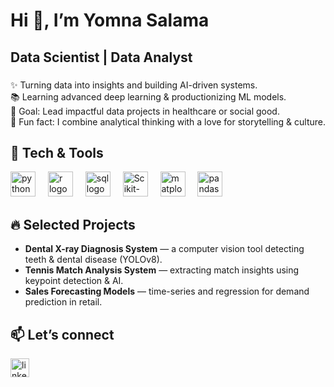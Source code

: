 <h1 align="left">Hi 👋, I’m Yomna Salama</h1>

###

<h2 align="left">Data Scientist | Data Analyst</h2>

###

<p align="left">
✨ Turning data into insights and building AI-driven systems.<br>
📚 Learning advanced deep learning & productionizing ML models.<br>
🎯 Goal: Lead impactful data projects in healthcare or social good.<br>
🎲 Fun fact: I combine analytical thinking with a love for storytelling & culture.
</p>

###

<h2 align="left">🔧 Tech & Tools</h2>

<div align="left">
  <img src="https://cdn.jsdelivr.net/gh/devicons/devicon/icons/python/python-original.svg" height="40" alt="python logo" />
  <img width="12" />
  <img src="https://cdn.jsdelivr.net/gh/devicons/devicon/icons/r/r-original.svg" height="40" alt="r logo" />
  <img width="12" />
  <img src="https://www.netgen.co.za/wp-content/uploads/2023/05/SQL-Database.png" height="40" alt="sql logo" />
  <img width="12" />
  <img src="https://upload.wikimedia.org/wikipedia/commons/0/05/Scikit_learn_logo_small.svg" height="40" alt="Scikit-learn logo"/>  
  <img width="12" />
  <img src="https://matplotlib.org/_static/logo_light.svg" height="40" alt="matplotlib logo"/>
  <img width="12" />
  <img src="https://pandas.pydata.org/static/img/pandas_secondary_white.svg" height="40" alt="pandas logo"/>
</div>

###

<h2 align="left">🔥 Selected Projects</h2>

- **Dental X-ray Diagnosis System** — a computer vision tool detecting teeth & dental disease (YOLOv8).  
- **Tennis Match Analysis System** — extracting match insights using keypoint detection & AI.  
- **Sales Forecasting Models** — time-series and regression for demand prediction in retail.  

###

<h2 align="left">📫 Let’s connect</h2>

<p align="left">
  <a href="https://www.linkedin.com/in/yomna-salama-49799b31b/" target="_blank">
    <img src="https://cdn.jsdelivr.net/gh/devicons/devicon/icons/linkedin/linkedin-original.svg" height="30" alt="linkedin logo" />
  </a>
</p>
